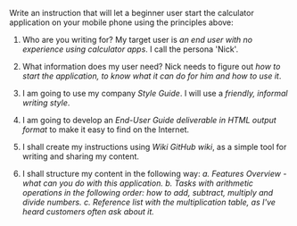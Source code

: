 Write an instruction that will let a beginner user start the calculator application on your mobile phone using the principles above:

1. Who are you writing for?
My target user is *an end user with no experience using calculator apps*. I call the persona 'Nick'.

2. What information does my user need?
Nick needs to figure out *how to start the application, to know what it can do for him and how to use it*.

3. I am going to use my company *Style Guide*. I will use a *friendly, informal writing style*.

4. I am going to develop an *End-User Guide deliverable in HTML output format* to make it easy to find on the Internet.

5. I shall create my instructions using *Wiki GitHub wiki*, as a simple tool for writing and sharing my content.

6. I shall structure my content in the following way:
	*a. Features Overview - what can you do with this application.
	b. Tasks with arithmetic operations in the following order: how to add, subtract, multiply and divide numbers.
	c. Reference list with the multiplication table, as I've heard customers often ask about it.*